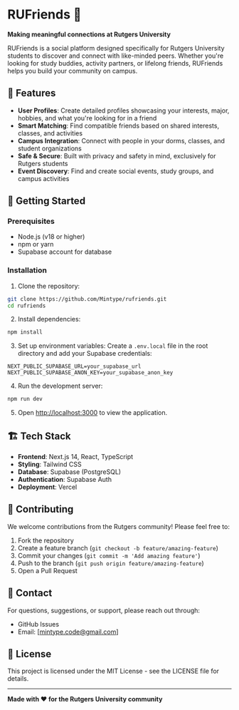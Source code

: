 # RUFriends 🤝

**Making meaningful connections at Rutgers University**

RUFriends is a social platform designed specifically for Rutgers University students to discover and connect with like-minded peers. Whether you're looking for study buddies, activity partners, or lifelong friends, RUFriends helps you build your community on campus.

## 🌟 Features

- **User Profiles**: Create detailed profiles showcasing your interests, major, hobbies, and what you're looking for in a friend
- **Smart Matching**: Find compatible friends based on shared interests, classes, and activities
- **Campus Integration**: Connect with people in your dorms, classes, and student organizations
- **Safe & Secure**: Built with privacy and safety in mind, exclusively for Rutgers students
- **Event Discovery**: Find and create social events, study groups, and campus activities

## 🚀 Getting Started

### Prerequisites

- Node.js (v18 or higher)
- npm or yarn
- Supabase account for database

### Installation

1. Clone the repository:
```bash
git clone https://github.com/Mintype/rufriends.git
cd rufriends
```

2. Install dependencies:
```bash
npm install
```

3. Set up environment variables:
Create a `.env.local` file in the root directory and add your Supabase credentials:
```env
NEXT_PUBLIC_SUPABASE_URL=your_supabase_url
NEXT_PUBLIC_SUPABASE_ANON_KEY=your_supabase_anon_key
```

4. Run the development server:
```bash
npm run dev
```

5. Open [http://localhost:3000](http://localhost:3000) to view the application.

## 🏗️ Tech Stack

- **Frontend**: Next.js 14, React, TypeScript
- **Styling**: Tailwind CSS
- **Database**: Supabase (PostgreSQL)
- **Authentication**: Supabase Auth
- **Deployment**: Vercel

## 🤝 Contributing

We welcome contributions from the Rutgers community! Please feel free to:

1. Fork the repository
2. Create a feature branch (`git checkout -b feature/amazing-feature`)
3. Commit your changes (`git commit -m 'Add amazing feature'`)
4. Push to the branch (`git push origin feature/amazing-feature`)
5. Open a Pull Request

## 📧 Contact

For questions, suggestions, or support, please reach out through:
- GitHub Issues
- Email: [mintype.code@gmail.com]

## 📄 License

This project is licensed under the MIT License - see the LICENSE file for details.

---

**Made with ❤️ for the Rutgers University community**
